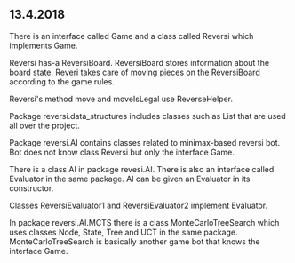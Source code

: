 ## 13.4.2018

There is an interface called Game and a class called Reversi which implements Game.

Reversi has-a ReversiBoard. ReversiBoard stores information about the board state. Reveri takes care of moving pieces on the ReversiBoard according to the game rules.

Reversi's method move and moveIsLegal use ReverseHelper.

Package reversi.data_structures includes classes such as List that are used all over the project.

Package reversi.AI contains classes related to minimax-based reversi bot. Bot does not know class Reversi but only the interface Game.

There is a class AI in package revesi.AI. There is also an interface called Evaluator in the same package. AI can be given an Evaluator in its constructor.

Classes ReversiEvaluator1 and ReversiEvaluator2 implement Evaluator.

In package reversi.AI.MCTS there is a class MonteCarloTreeSearch which uses classes Node, State, Tree and UCT in the same package. MonteCarloTreeSearch is basically another game bot that knows the interface Game.
